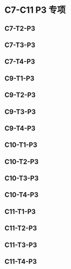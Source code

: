 # C7-C11 P3 专项

## C7-T2-P3

## C7-T3-P3

## C7-T4-P3

 

## C9-T1-P3

## C9-T2-P3

## C9-T3-P3

## C9-T4-P3

 

## C10-T1-P3

## C10-T2-P3

## C10-T3-P3

## C10-T4-P3

## C11-T1-P3

## C11-T2-P3

## C11-T3-P3

## C11-T4-P3
